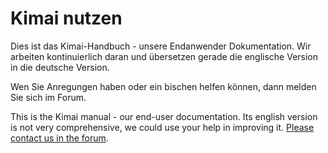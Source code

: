 # Kimai nutzen

Dies ist das Kimai-Handbuch - unsere Endanwender Dokumentation. Wir arbeiten kontinuierlich daran und übersetzen gerade die englische Version in die deutsche Version.

Wen Sie Anregungen haben oder ein bischen helfen können, dann melden Sie sich im Forum. 

This is the Kimai manual - our end-user documentation. Its english version is not very comprehensive, we could use your help in improving it. [Please contact us in the forum](http://forum.kimai.org/).
